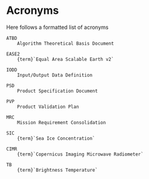 # Acronyms

Here follows a formatted list of acronyms
```{glossary}
ATBD
    Algorithm Theoretical Basis Document

EASE2
    {term}`Equal Area Scalable Earth v2`

IODD
    Input/Output Data Definition

PSD
    Product Specification Document

PVP
    Product Validation Plan

MRC
    Mission Requirement Consolidation

SIC
    {term}`Sea Ice Concentration`

CIMR
    {term}`Copernicus Imaging Microwave Radiometer`

TB
    {term}`Brightness Temperature`


```
